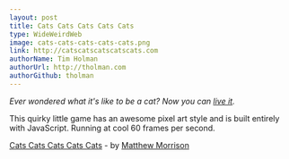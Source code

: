 ```yaml
---
layout: post
title: Cats Cats Cats Cats Cats
type: WideWeirdWeb
image: cats-cats-cats-cats-cats.png
link: http://catscatscatscatscats.com
authorName: Tim Holman
authorUrl: http://tholman.com
authorGithub: tholman
---
```


_Ever wondered what it's like to be a cat? Now you can [live it](http://catscatscatscatscats.com)._

This quirky little game has an awesome pixel art style and is built entirely with JavaScript. Running at cool 60 frames per second.

[Cats Cats Cats Cats Cats](http://catscatscatscatscats.com) - by [Matthew Morrison](https://twitter.com/stuffmattdoesnt)
